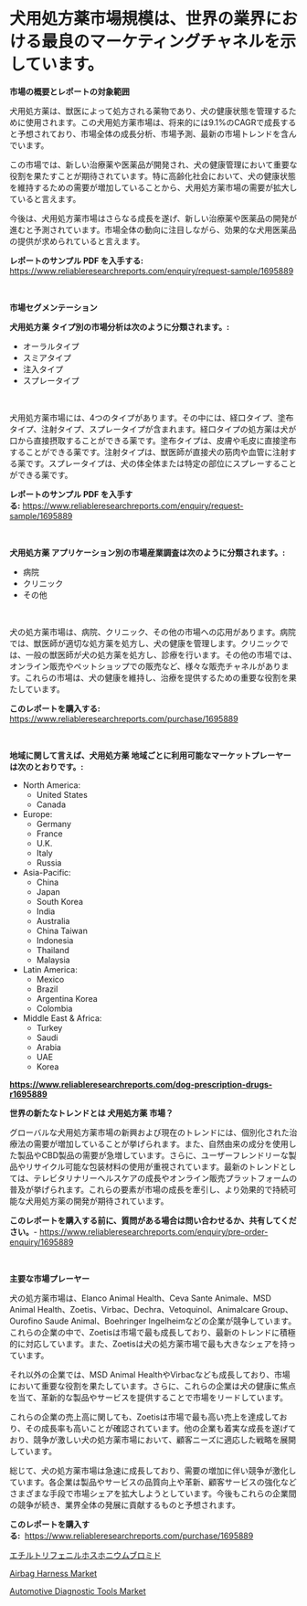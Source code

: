 <p><h1>犬用処方薬市場規模は、世界の業界における最良のマーケティングチャネルを示しています。</h1></p><p><strong>市場の概要とレポートの対象範囲</strong></p>
<p><p>犬用処方薬は、獣医によって処方される薬物であり、犬の健康状態を管理するために使用されます。この犬用処方薬市場は、将来的には9.1%のCAGRで成長すると予想されており、市場全体の成長分析、市場予測、最新の市場トレンドを含んでいます。</p><p>この市場では、新しい治療薬や医薬品が開発され、犬の健康管理において重要な役割を果たすことが期待されています。特に高齢化社会において、犬の健康状態を維持するための需要が増加していることから、犬用処方薬市場の需要が拡大していると言えます。</p><p>今後は、犬用処方薬市場はさらなる成長を遂げ、新しい治療薬や医薬品の開発が進むと予測されています。市場全体の動向に注目しながら、効果的な犬用医薬品の提供が求められていると言えます。</p></p>
<p><strong>レポートのサンプル PDF を入手する:</strong> <a href="https://www.reliableresearchreports.com/enquiry/request-sample/1695889">https://www.reliableresearchreports.com/enquiry/request-sample/1695889</a></p>
<p>&nbsp;</p>
<p><strong>市場セグメンテーション</strong></p>
<p><strong>犬用処方薬 タイプ別の市場分析は次のように分類されます。:</strong></p>
<p><ul><li>オーラルタイプ</li><li>スミアタイプ</li><li>注入タイプ</li><li>スプレータイプ</li></ul></p>
<p>&nbsp;</p>
<p><p>犬用処方薬市場には、4つのタイプがあります。その中には、経口タイプ、塗布タイプ、注射タイプ、スプレータイプが含まれます。経口タイプの処方薬は犬が口から直接摂取することができる薬です。塗布タイプは、皮膚や毛皮に直接塗布することができる薬です。注射タイプは、獣医師が直接犬の筋肉や血管に注射する薬です。スプレータイプは、犬の体全体または特定の部位にスプレーすることができる薬です。</p></p>
<p><strong>レポートのサンプル PDF を入手する:</strong>&nbsp;<a href="https://www.reliableresearchreports.com/enquiry/request-sample/1695889">https://www.reliableresearchreports.com/enquiry/request-sample/1695889</a></p>
<p>&nbsp;</p>
<p><strong> 犬用処方薬 アプリケーション別の市場産業調査は次のように分類されます。:</strong></p>
<p><ul><li>病院</li><li>クリニック</li><li>その他</li></ul></p>
<p>&nbsp;</p>
<p><p>犬の処方薬市場は、病院、クリニック、その他の市場への応用があります。病院では、獣医師が適切な処方薬を処方し、犬の健康を管理します。クリニックでは、一般の獣医師が犬の処方薬を処方し、診療を行います。その他の市場では、オンライン販売やペットショップでの販売など、様々な販売チャネルがあります。これらの市場は、犬の健康を維持し、治療を提供するための重要な役割を果たしています。</p></p>
<p><strong>このレポートを購入する:</strong>&nbsp; <a href="https://www.reliableresearchreports.com/purchase/1695889">https://www.reliableresearchreports.com/purchase/1695889</a></p>
<p>&nbsp;</p>
<p><strong>地域に関して言えば、犬用処方薬 地域ごとに利用可能なマーケットプレーヤーは次のとおりです。:</strong></p>
<p><ul>
    <li>
        North America:
        <ul>
            <li>United States</li>
            <li>Canada</li>
        </ul>
    </li>
    <li>
        Europe:
        <ul>
            <li>Germany</li>
            <li>France</li>
            <li>U.K.</li>
            <li>Italy</li>
            <li>Russia</li>
        </ul>
    </li>
    <li>
        Asia-Pacific:
        <ul>
            <li>China</li>
            <li>Japan</li>
            <li>South Korea</li>
            <li>India</li>
            <li>Australia</li>
            <li>China Taiwan</li>
            <li>Indonesia</li>
            <li>Thailand</li>
            <li>Malaysia</li>
        </ul>
    </li>
    <li>
        Latin America:
        <ul>
            <li>Mexico</li>
            <li>Brazil</li>
            <li>Argentina Korea</li>
            <li>Colombia</li>
        </ul>
    </li>
    <li>
        Middle East & Africa:
        <ul>
            <li>Turkey</li>
            <li>Saudi</li>
            <li>Arabia</li>
            <li>UAE</li>
            <li>Korea</li>
        </ul>
    </li>
    </ul></p>
<p><strong><a href="https://www.reliableresearchreports.com/dog-prescription-drugs-r1695889">https://www.reliableresearchreports.com/dog-prescription-drugs-r1695889</a></strong>&nbsp;</p>
<p><strong>世界の新たなトレンドとは 犬用処方薬 市場？</strong></p>
<p><p>グローバルな犬用処方薬市場の新興および現在のトレンドには、個別化された治療法の需要が増加していることが挙げられます。また、自然由来の成分を使用した製品やCBD製品の需要が急増しています。さらに、ユーザーフレンドリーな製品やリサイクル可能な包装材料の使用が重視されています。最新のトレンドとしては、テレビタリナリーヘルスケアの成長やオンライン販売プラットフォームの普及が挙げられます。これらの要素が市場の成長を牽引し、より効果的で持続可能な犬用処方薬の開発が期待されています。</p></p>
<p><strong>このレポートを購入する前に、質問がある場合は問い合わせるか、共有してください。</strong>- <a href="https://www.reliableresearchreports.com/enquiry/pre-order-enquiry/1695889">https://www.reliableresearchreports.com/enquiry/pre-order-enquiry/1695889</a></p>
<p>&nbsp;</p>
<p><strong>主要な市場プレーヤー</strong></p>
<p><p>犬の処方薬市場は、Elanco Animal Health、Ceva Sante Animale、MSD Animal Health、Zoetis、Virbac、Dechra、Vetoquinol、Animalcare Group、Ourofino Saude Animal、Boehringer Ingelheimなどの企業が競争しています。 これらの企業の中で、Zoetisは市場で最も成長しており、最新のトレンドに積極的に対応しています。また、Zoetisは犬の処方薬市場で最も大きなシェアを持っています。</p><p>それ以外の企業では、MSD Animal HealthやVirbacなども成長しており、市場において重要な役割を果たしています。さらに、これらの企業は犬の健康に焦点を当て、革新的な製品やサービスを提供することで市場をリードしています。</p><p>これらの企業の売上高に関しても、Zoetisは市場で最も高い売上を達成しており、その成長率も高いことが確認されています。他の企業も着実な成長を遂げており、競争が激しい犬の処方薬市場において、顧客ニーズに適応した戦略を展開しています。</p><p>総じて、犬の処方薬市場は急速に成長しており、需要の増加に伴い競争が激化しています。各企業は製品やサービスの品質向上や革新、顧客サービスの強化などさまざまな手段で市場シェアを拡大しようとしています。今後もこれらの企業間の競争が続き、業界全体の発展に貢献するものと予想されます。</p></p>
<p><strong>このレポートを購入する:</strong>&nbsp;&nbsp;<a href="https://www.reliableresearchreports.com/purchase/1695889">https://www.reliableresearchreports.com/purchase/1695889</a></p>
<p><p><a href="https://medium.com/@brayanborer2023/%E3%82%A8%E3%83%81%E3%83%AB%E3%83%88%E3%83%AA%E3%83%95%E3%82%A7%E3%83%8B%E3%83%AB%E3%83%9B%E3%82%B9%E3%83%9B%E3%83%8B%E3%82%A6%E3%83%A0%E3%83%96%E3%83%AD%E3%83%9F%E3%83%89%E5%B8%82%E5%A0%B4%E5%88%86%E6%9E%90%E3%81%8A%E3%82%88%E3%81%B32024%E5%B9%B4%E3%81%8B%E3%82%892031%E5%B9%B4%E3%81%BE%E3%81%A7%E3%81%AE%E3%82%B5%E3%82%A4%E3%82%BA%E4%BA%88%E6%B8%AC-d5b69eeb383f">エチルトリフェニルホスホニウムブロミド</a></p><p><a href="https://www.linkedin.com/pulse/airbag-harness-market-size-growth-segmentation-regional-country-26sue?trackingId=oXVm%2F7wGByri0lif7%2Bq7Pw%3D%3D">Airbag Harness Market</a></p><p><a href="https://www.linkedin.com/pulse/automotive-diagnostic-tools-market-size-share-amp-trends-9cgje?trackingId=x1NczITGnCFKD0OKq6rqIw%3D%3D">Automotive Diagnostic Tools Market</a></p></p>